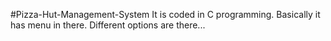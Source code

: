 #Pizza-Hut-Management-System
It is coded in C programming.
Basically it has menu in there.
Different options are there...
